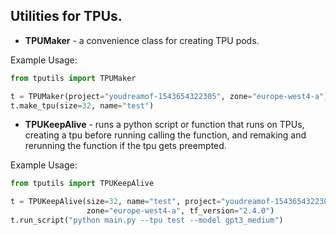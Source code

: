 ## Utilities for TPUs.

- **TPUMaker** - a convenience class for creating TPU pods.

Example Usage:
```python
from tputils import TPUMaker

t = TPUMaker(project="youdreamof-1543654322305", zone="europe-west4-a")
t.make_tpu(size=32, name="test")
```

- **TPUKeepAlive** - runs a python script or function that runs on TPUs, creating a tpu before running calling the function, and remaking and rerunning
the function if the tpu gets preempted.

Example Usage:
```python
from tputils import TPUKeepAlive

t = TPUKeepAlive(size=32, name="test", project="youdreamof-1543654322305",
                 zone="europe-west4-a", tf_version="2.4.0")
t.run_script("python main.py --tpu test --model gpt3_medium")
```